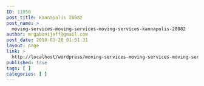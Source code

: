 ```yaml
---
ID: 11950
post_title: Kannapolis 28082
post_name: >
  moving-services-moving-services-moving-services-kannapolis-28082
author: mrgabonijeff@gmail.com
post_date: 2018-03-28 01:51:31
layout: page
link: >
  http://localhost/wordpress/moving-services-moving-services-moving-services-kannapolis-28082/
published: true
tags: [ ]
categories: [ ]
---
```

